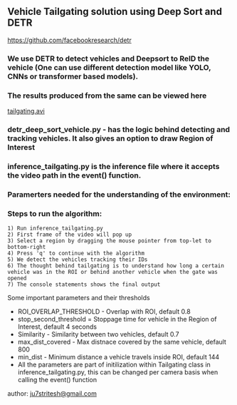 ## Vehicle Tailgating solution using Deep Sort and DETR

https://github.com/facebookresearch/detr

### We use DETR to detect vehicles and Deepsort to ReID the vehicle (One can use different detection model like YOLO, CNNs or transformer based models).

### The results produced from the same can be viewed here
[tailgating.avi](VideoResults%2Ftailgating.avi)

### detr_deep_sort_vehicle.py - has the logic behind detecting and tracking vehicles. It also gives an option to draw Region of Interest

### inference_tailgating.py is the inference file where it accepts the video path in the event() function.

### Paramerters needed for the understanding of the environment:

### Steps to run the algorithm:
````
1) Run inference_tailgating.py
2) First frame of the video will pop up
3) Select a region by dragging the mouse pointer from top-let to bottom-right
4) Press 'q' to continue with the algorithm
5) We detect the vehicles tracking their IDs
6) The thought behind tailgating is to understand how long a certain vehicle was in the ROI or behind another vehicle when the gate was opened
7) The console statements shows the final output
````

Some important parameters and their thresholds
- ROI_OVERLAP_THRESHOLD - Overlap with ROI, default 0.8
- stop_second_threshold = Stoppage time for vehicle in the Region of Interest, default 4 seconds
- Similarity - Similarity between two vehicles, default 0.7
- max_dist_covered - Max distnace covered by the same vehicle, default 800
- min_dist - Minimum distance a vehicle travels inside ROI, default 144
- All the parameters are part of initilization within Tailgating class in inference_tailgating.py, this can be changed per camera basis when calling the event() function

author: ju7stritesh@gmail.com
